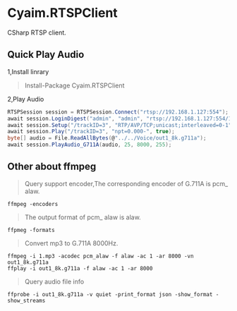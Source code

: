 # Cyaim.RTSPClient
CSharp RTSP client.

## Quick Play Audio
1,Install linrary 
> Install-Package Cyaim.RTSPClient

2,Play Audio
```C#
RTSPSession session = RTSPSession.Connect("rtsp://192.168.1.127:554");
await session.LoginDigest("admin", "admin", "rtsp://192.168.1.127:554/1/1", true);
await session.Setup("/trackID=3", "RTP/AVP/TCP;unicast;interleaved=0-1", true);
await session.Play("/trackID=3", "npt=0.000-", true);
byte[] audio = File.ReadAllBytes(@"../../Voice/out1_8k.g711a");
await session.PlayAudio_G711A(audio, 25, 8000, 255);
```

## Other about ffmpeg

> Query support encoder,The corresponding encoder of G.711A is pcm_ alaw.
```
ffmpeg -encoders
```

> The output format of pcm_ alaw is alaw.
```
ffpmeg -formats
```

> Convert mp3 to G.711A 8000Hz.
```
ffmpeg -i 1.mp3 -acodec pcm_alaw -f alaw -ac 1 -ar 8000 -vn out1_8k.g711a
ffplay -i out1_8k.g711a -f alaw -ac 1 -ar 8000
```
> Query audio file info
```
ffprobe -i out1_8k.g711a -v quiet -print_format json -show_format -show_streams
```

